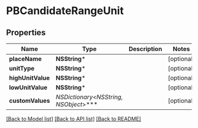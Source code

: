 # PBCandidateRangeUnit

## Properties
Name | Type | Description | Notes
------------ | ------------- | ------------- | -------------
**placeName** | **NSString*** |  | [optional] 
**unitType** | **NSString*** |  | [optional] 
**highUnitValue** | **NSString*** |  | [optional] 
**lowUnitValue** | **NSString*** |  | [optional] 
**customValues** | **NSDictionary&lt;NSString*, NSObject*&gt;*** |  | [optional] 

[[Back to Model list]](../README.md#documentation-for-models) [[Back to API list]](../README.md#documentation-for-api-endpoints) [[Back to README]](../README.md)


